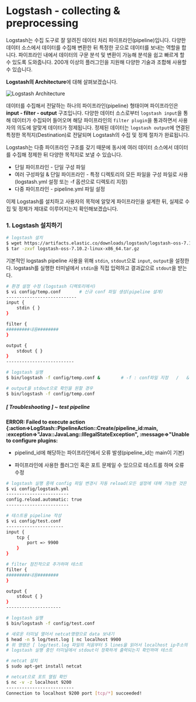 # Logstash - collecting & preprocessing





Logstash는 수집 도구로 잘 알려진 데이터 처리 파이프라인(pipeline)입니다. 다양한 데이터 소스에서 데이터를 수집해 변환한 뒤 특정한 곳으로 데이터를 보내는 역할을 합니다. 파이프라인 내에서 데이터의 구문 분석 및 변환이 가능해 분석을 쉽고 빠르게 할 수 있도록 도와줍니다. 200개 이상의 플러그인을 지원해 다양한 기술과 조합해 사용할 수 있습니다.

**Logstash의 Architecture**에 대해 살펴보겠습니다.



![Logstash Architecture](https://cloudaffaire.com/wp-content/uploads/2020/02/word-image-29.png)



데이터를 수집해서 전달하는 하나의 파이프라인(pipeline) 형태이며 파이프라인은 **input - filter - output** 구조입니다. 다양한 데이터 소스로부터 `logstash input`을 통해 데이터가 수집되어 들어오며 해당 파이프라인의 `filter plugin`을 통과하면서 사용자의 의도에 알맞게 데이터가 정제됩니다. 정제된 데이터는 `logstash output`에 연결된 특정한 목적지(Destination)로 전달되며 Logstash의 수집 및 정제 절차가 완료됩니다. 

Logstash는 다중 파이프라인 구조를 갖기 때문에 동시에 여러 데이터 소스에서 데이터를 수집해 정제한 뒤 다양한 목적지로 보낼 수 있습니다.

* 단일 파이프라인 - 단일 구성 파일
* 여러 구성파일 & 단일 파이프라인 - 특정 디렉토리의 모든 파일을 구성 파일로 사용(logstash.yml 설정 또는 -f 옵션으로 디렉토리 지정)
* 다중 파이프라인 - pipeline.yml 파일 설정

이제 Logstash를 설치하고 사용자의 목적에 알맞게 파이프라인을 설계한 뒤, 실제로 수집 및 정제가 제대로 이루어지는지 확인해보겠습니다.



### 1. Logstash 설치하기 

```bash
# logstash 설치
$ wget https://artifacts.elastic.co/downloads/logstash/logstash-oss-7.10.2-linux-x86_64.tar.gz
$ tar -zxvf logstash-oss-7.10.2-linux-x86_64.tar.gz
```



기본적인 logstash pipeline 사용을 위해 `stdin`, `stdout`으로 `input`, `output`을 설정한다. logstash를 실행한 터미널에서 `stdin`을 직접 입력하고 결과값으로 `stdout`을 받는다.

```bash
# 환경 설정 수정 (logstash 디렉토리에서)
$ vi config/temp.conf		# 신규 conf 파일 생성(pipeline 설계)
---------------------------
input { 
    stdin { } 
} 

filter {
#########내용########
}

output { 
    stdout { } 
}
--------------------------
```



```bash
# logstash 실행
$ bin/logstash -f config/temp.conf &		# -f : conf파일 지정   /   & : 백그라운드 실행

# output을 stdout으로 확인을 원할 경우
$ bin/logstash -f config/temp.conf
```





##### [ Troubleshooting ]   ~   test pipeline

**ERROR: Failed to execute action {:action=>LogStash::PipelineAction::Create/pipeline_id:main, :exception=>"Java::JavaLang::IllegalStateException", :message=>"Unable to configure plugins:**

* pipelind_id에 해당하는 파이프라인에서 오류 발생(pipeline_id는 main이 기본)

* 파이프라인에 사용한 플러그인 혹은 포트 문제일 수 있으므로 테스트를 하며 오류 수정

```bash
# logstash 실행 중에 config 파일 변경시 자동 reload(모든 설정에 대해 가능한 것은 아님)
$ vi config/logstash.yml
------------------------
config.reload.automatic: true
------------------------
```



```bash
# 테스트용 pipeline 작성
$ vi config/test.conf
----------------------
input { 
    tcp {
    	port => 9900
    }
} 

# filter 점진적으로 추가하며 테스트
filter {
#########내용########
}

output { 
    stdout { } 
}
---------------------

# logstash 실행
$ bin/logstash -f config/test.conf

# 새로운 터미널 열어서 netcat명령으로 data 보내기
$ head -n 5 log/test.log | nc localhost 9900
# 위 명령은 [ log/test.log 파일의 처음부터 5 lines을 읽어서 localhost ip주소의 9900포트로 전송 ] 입니다.
# logstash 실행 중인 터미널에서 stdout이 정확하게 출력되는지 확인하며 테스트
```



```bash
# netcat 설치
$ sudo apt-get install netcat

# netcat으로 포트 열림 확인
$ nc -v -z localhost 9200
--------------------------
Connection to localhost 9200 port [tcp/*] succeeded!
```









